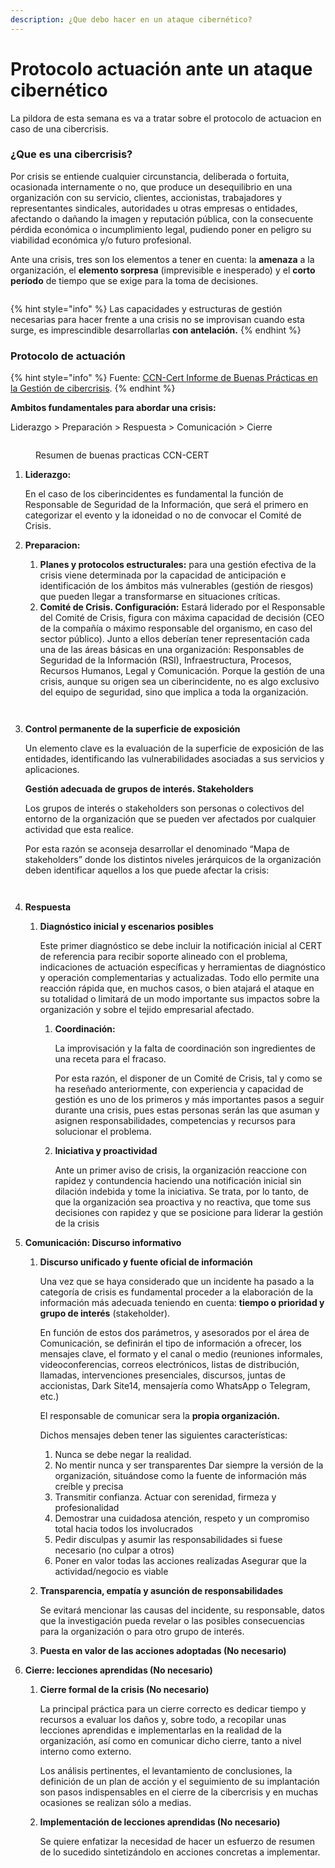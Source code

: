 ```yaml
---
description: ¿Que debo hacer en un ataque cibernético?
---
```


# Protocolo actuación ante un ataque cibernético

La pildora de esta semana es va a tratar sobre el protocolo de actuacion en caso de una cibercrisis.

### ¿Que es una cibercrisis?

Por crisis se entiende cualquier circunstancia, deliberada o fortuita, ocasionada internamente o no, que produce un desequilibrio en una organización con su servicio, clientes, accionistas, trabajadores y representantes sindicales, autoridades u otras empresas o entidades, afectando o dañando la imagen y reputación pública, con la consecuente pérdida económica o incumplimiento legal, pudiendo poner en peligro su viabilidad económica y/o futuro profesional.

Ante una crisis, tres son los elementos a tener en cuenta: la **amenaza** a la organización, el **elemento sorpresa** (imprevisible e inesperado) y el **corto período** de tiempo que se exige para la toma de decisiones.

<figure><img src="../../../../.gitbook/assets/image (14).png" alt=""><figcaption></figcaption></figure>

{% hint style="info" %}
Las capacidades y estructuras de gestión necesarias para hacer frente a una crisis no se improvisan cuando esta surge, es imprescindible desarrollarlas **con antelación.**
{% endhint %}

### Protocolo de actuación

{% hint style="info" %}
Fuente: [CCN-Cert Informe de Buenas Prácticas en la Gestión de cibercrisis](https://www.ccn-cert.cni.es/seguridad-al-dia/novedades-ccn-cert/12408-nuevo-informe-de-buenas-practicas-bp-29-gestion-de-crisis-para-ciberincidentes-en-entidades-locales.html).
{% endhint %}

**Ambitos fundamentales para abordar una crisis:**&#x20;

Liderazgo > Preparación > Respuesta > Comunicación > Cierre

<figure><img src="../../../../.gitbook/assets/image (13) (1).png" alt=""><figcaption><p>Resumen de buenas practicas CCN-CERT</p></figcaption></figure>

1.  **Liderazgo:**&#x20;

    En el caso de los ciberincidentes es fundamental la función de Responsable de Seguridad de la Información, que será el primero en categorizar el evento y la idoneidad o no de convocar el Comité de Crisis.
2.  **Preparacion:**

    1. **Planes y protocolos estructurales:** para una gestión efectiva de la crisis viene determinada por la capacidad de anticipación e identificación de los ámbitos más vulnerables (gestión de riesgos) que pueden llegar a transformarse en situaciones críticas.
    2. **Comité de Crisis. Configuración:** Estará liderado por el Responsable del Comité de Crisis, figura con máxima capacidad de decisión (CEO de la compañía o máximo responsable del organismo, en caso del sector público). Junto a ellos deberían tener representación cada una de las áreas básicas en una organización: Responsables de Seguridad de la Información (RSI), Infraestructura, Procesos, Recursos Humanos, Legal y Comunicación. Porque la gestión de una crisis, aunque su origen sea un ciberincidente, no es algo exclusivo del equipo de seguridad, sino que implica a toda la organización.



    <figure><img src="../../../../.gitbook/assets/image (9) (1).png" alt=""><figcaption></figcaption></figure>



    <figure><img src="../../../../.gitbook/assets/image (3) (1).png" alt=""><figcaption></figcaption></figure>
3.  **Control permanente de la superficie de exposición**

    Un elemento clave es la evaluación de la superficie de exposición de las entidades, identificando las vulnerabilidades asociadas a sus servicios y aplicaciones.

    **Gestión adecuada de grupos de interés. Stakeholders**

    Los grupos de interés o stakeholders son personas o colectivos del entorno de la organización que se pueden ver afectados por cualquier actividad que esta realice.



    Por esta razón se aconseja desarrollar el denominado “Mapa de stakeholders” donde los distintos niveles jerárquicos de la organización deben identificar aquellos a los que puede afectar la crisis:



    <figure><img src="../../../../.gitbook/assets/image (12) (1).png" alt=""><figcaption></figcaption></figure>



    <figure><img src="../../../../.gitbook/assets/image (2) (1).png" alt=""><figcaption></figcaption></figure>
4. **Respuesta**
   1.  **Diagnóstico inicial y escenarios posibles**

       Este primer diagnóstico se debe incluir la notificación inicial al CERT de referencia para recibir soporte alineado con el problema, indicaciones de actuación específicas y herramientas de diagnóstico y operación complementarias y actualizadas. Todo ello permite una reacción rápida que, en muchos casos, o bien atajará el ataque en su totalidad o limitará de un modo importante sus impactos sobre la organización y sobre el tejido empresarial afectado.

       1.  **Coordinación:**

           La improvisación y la falta de coordinación son ingredientes de una receta para el fracaso.

           Por esta razón, el disponer de un Comité de Crisis, tal y como se ha reseñado anteriormente, con experiencia y capacidad de gestión es uno de los primeros y más importantes pasos a seguir durante una crisis, pues estas personas serán las que asuman y asignen responsabilidades, competencias y recursos para solucionar el problema.
       2.  **Iniciativa y proactividad**

           Ante un primer aviso de crisis, la organización reaccione con rapidez y contundencia haciendo una notificación inicial sin dilación indebida y tome la iniciativa. Se trata, por lo tanto, de que la organización sea proactiva y no reactiva, que tome sus decisiones con rapidez y que se posicione para liderar la gestión de la crisis
5. **Comunicación: Discurso informativo**
   1.  **Discurso unificado y fuente oficial de información**



       Una vez que se haya considerado que un incidente ha pasado a la categoría de crisis es fundamental proceder a la elaboración de la información más adecuada teniendo en cuenta: **tiempo o prioridad y grupo de interés** (stakeholder).



       En función de estos dos parámetros, y asesorados por el área de Comunicación, se definirán el tipo de información a ofrecer, los mensajes clave, el formato y el canal o medio (reuniones informales, videoconferencias, correos electrónicos, listas de distribución, llamadas, intervenciones presenciales, discursos, juntas de accionistas, Dark Site14, mensajería como WhatsApp o Telegram, etc.)



       El responsable de comunicar sera la **propia organización.**



       Dichos mensajes deben tener las siguientes características:

       1. Nunca se debe negar la realidad.&#x20;
       2. No mentir nunca y ser transparentes Dar siempre la versión de la organización, situándose como la fuente de información más creíble y precisa&#x20;
       3. Transmitir confianza. Actuar con serenidad, firmeza y profesionalidad&#x20;
       4. Demostrar una cuidadosa atención, respeto y un compromiso total hacia todos los involucrados&#x20;
       5. Pedir disculpas y asumir las responsabilidades si fuese necesario (no culpar a otros)
       6. Poner en valor todas las acciones realizadas Asegurar que la actividad/negocio es viable
   2.  **Transparencia, empatía y asunción de responsabilidades**

       Se evitará mencionar las causas del incidente, su responsable, datos que la investigación pueda revelar o las posibles consecuencias para la organización o para otro grupo de interés.
   3. **Puesta en valor de las acciones adoptadas (No necesario)**
6. **Cierre: lecciones aprendidas (No necesario)**
   1.  **Cierre formal de la crisis (No necesario)**

       La principal práctica para un cierre correcto es dedicar tiempo y recursos a evaluar los daños y, sobre todo, a recopilar unas lecciones aprendidas e implementarlas en la realidad de la organización, así como en comunicar dicho cierre, tanto a nivel interno como externo.

       Los análisis pertinentes, el levantamiento de conclusiones, la definición de un plan de acción y el seguimiento de su implantación son pasos indispensables en el cierre de la cibercrisis y en muchas ocasiones se realizan sólo a medias.
   2.  **Implementación de lecciones aprendidas (No necesario)**

       Se quiere enfatizar la necesidad de hacer un esfuerzo de resumen de lo sucedido sintetizándolo en acciones concretas a implementar.
